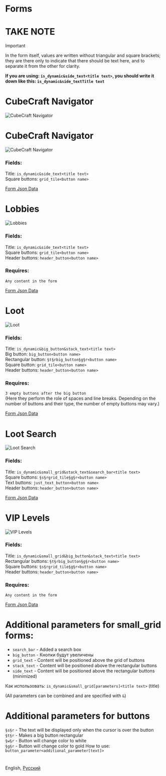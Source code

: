 # Forms

# TAKE NOTE
> [!important]
> In the form itself, values are written without triangular and square brackets; they are there only to indicate that there should be text here, and to separate it from the other for clarity.   
>
> **If you are using: `is_dynamic&side_text<title text>`, you should write it down like this: `is_dynamic&side_textTitle text`**

# CubeCraft Navigator
![CubeCraft Navigator](../images/cubecraft_navigator.png)

# CubeCraft Navigator
![CubeCraft Navigator](../images/cubecraft_navigator.png)

### Fields:
Title: `is_dynamic&side_text<title text>`  
Square buttons: `grid_tile<button name>`

[Form Json Data](../data/cubecraft_navigator.json)


# Lobbies
![Lobbies](../images/cubecraft_lobbies.png)

### Fields:
Title: `is_dynamic&side_text<title text>`  
Square buttons: `grid_tile<button name>`    
Header buttons: `header_button<button name>`  

### Requires:
`Any content in the form`

[Form Json Data](../data/cubecraft_lobbies.json)


# Loot
![Loot](../images/cubecraft_loot.png)

### Fields:
Title: `is_dynamic&big_button&stack_text<title text>`   
Big button: `big_button<button name>`   
Rectangular button: `§t§rbig_button§g§r<button name>`   
Square button: `grid_tile<button name>`  
Header buttons: `header_button<button name>`  

### Requires:
`3 empty buttons after the big button`  
(Here they perform the role of spaces and line breaks.
Depending on the number of buttons and their type, the number of empty buttons may vary.)

[Form Json Data](../data/cubecraft_loot.json)


# Loot Search
![Loot Search](../images/cubecraft_loot_search.png)

### Fields:
Title: `is_dynamic&small_grid&stack_text&search_bar<title text>`   
Square buttons: `§s§rgrid_tile§g§r<button name>`    
Text buttons: `just_text_button<button name>`   
Header buttons: `header_button<button name>`  

[Form Json Data](../data/cubecraft_loot_search.json)


# VIP Levels
![VIP Levels](../images/cubecraft_vip_levels.png)

### Fields:
Title: `is_dynamic&small_grid&big_button&stack_text<title text>`   
Rectangular buttons: `§t§rbig_button§g§r<button name>`     
Square buttons: `§s§rgrid_tile§g§r<button name>`     
Header buttons: `header_button<button name>`  

### Requires:
`Any content in the form`

[Form Json Data](../data/cubecraft_vip_levels.json)


# Additional parameters for small_grid forms:
- `search_bar` - Added a search box
- `big_button` - Кнопки будут увеличены
- `grid_text` - Content will be positioned above the grid of buttons
- `stack_text` - Content will be positioned above the rectangular buttons
- `side_text` - Content will be positioned above the rectangular buttons (minimized)   

Как использовать: `is_dynamic&small_grid[parameters]<title text>` (title)   

(All parameters can be combined and are specified with `&`)


# Additional parameters for buttons
`§s§r` - The text will be displayed only when the cursor is over the button    
`§t§r` - Makes a big button rectangular    
`§w§r` - Button will change color to white   
`§g§r` - Button will change color to gold 
How to use: `button_parameter<additional_parameter[text]>`


#
English, [Русский](./rus.md)